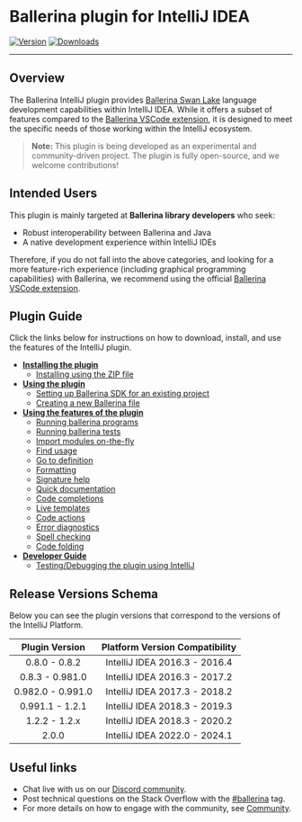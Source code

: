 
# Ballerina plugin for IntelliJ IDEA

[![Version](https://img.shields.io/jetbrains/plugin/v/9520-ballerina.svg)](https://plugins.jetbrains.com/plugin/9520-ballerina)
[![Downloads](https://img.shields.io/jetbrains/plugin/d/9520-ballerina.svg)](https://plugins.jetbrains.com/plugin/9520-ballerina)

---

## Overview
The Ballerina IntelliJ plugin provides [Ballerina Swan Lake](https://ballerina.io/) language development capabilities within IntelliJ IDEA. While it offers a subset of features compared to the [Ballerina VSCode extension](https://marketplace.visualstudio.com/items?itemName=WSO2.ballerina), it is designed to meet the specific needs of those working within the IntelliJ ecosystem.

> **Note:** This plugin is being developed as an experimental and community-driven project. The plugin is fully open-source, and we welcome contributions!

## Intended Users

This plugin is mainly targeted at **Ballerina library developers** who seek:
- Robust interoperability between Ballerina and Java
- A native development experience within IntelliJ IDEs

Therefore, if you do not fall into the above categories, and looking for a more feature-rich experience (including graphical programming capabilities) with Ballerina, we recommend using the official [Ballerina VSCode extension](https://ballerina.io/learn/vs-code-extension/).

## Plugin Guide

Click the links below for instructions on how to download, install, and use the features of the IntelliJ plugin.

- [**Installing the plugin**](getting-started/plugin-installation/README.md#installing-the-plugin)
    - [Installing using the ZIP file](getting-started/plugin-installation/README.md#installing-using-the-zip-file)
- [**Using the plugin**](getting-started/using-the-plugin/README.md#using-the-plugin)
    - [Setting up Ballerina SDK for an existing project](getting-started/using-the-plugin/setting-up-ballerina-sdk/README.md#setting-up-ballerina-sdk)
    - [Creating a new Ballerina file](getting-started/using-the-plugin/new-ballerina-project/README.md#create-new-ballerina-files)
- [**Using the features of the plugin**](getting-started/plugin-features/README.md#plugin-features)
  - [Running ballerina programs](getting-started/plugin-features/README.md#running-ballerina-programs)
  - [Running ballerina tests](getting-started/plugin-features/README.md#running-ballerina-tests)
  - [Import modules on-the-fly](getting-started/plugin-features/README.md#import-modules-on-the-fly)
  - [Find usage](getting-started/plugin-features/README.md#find-usage)
  - [Go to definition](getting-started/plugin-features/README.md#go-to-definition)
  - [Formatting](getting-started/plugin-features/README.md#formatting)
  - [Signature help](getting-started/plugin-features/README.md#signature-help)
  - [Quick documentation](getting-started/plugin-features/README.md#quick-documentation)
  - [Code completions](getting-started/plugin-features/README.md#code-completions)
  - [Live templates](getting-started/plugin-features/README.md#live-templates)
  - [Code actions](getting-started/plugin-features/README.md#code-actions)
  - [Error diagnostics](getting-started/plugin-features/README.md#error-diagnostics)
  - [Spell checking](getting-started/plugin-features/README.md#spell-checking)
  - [Code folding](getting-started/plugin-features/README.md#code-folding)
- [**Developer Guide**](getting-started/plugin-developer-guide/README.md#plugin-developer-guide)
    - [Testing/Debugging the plugin using IntelliJ](getting-started/plugin-developer-guide/README.md#testingdebugging-the-plugin-using-intellij-idea)

## Release Versions Schema

Below you can see the plugin versions that correspond to the versions of the IntelliJ Platform.

| **Plugin Version** | **Platform Version Compatibility** |
|:------------------:|:----------------------------------:|
|   0.8.0 - 0.8.2    |   IntelliJ IDEA 2016.3 - 2016.4    |
|  0.8.3 - 0.981.0   |   IntelliJ IDEA 2016.3 - 2017.2    |
| 0.982.0 - 0.991.0  |   IntelliJ IDEA 2017.3 - 2018.2    |
|  0.991.1 - 1.2.1   |   IntelliJ IDEA 2018.3 - 2019.3    |
|   1.2.2 - 1.2.x    |   IntelliJ IDEA 2018.3 - 2020.2    |
|       2.0.0        |   IntelliJ IDEA 2022.0 - 2024.1    |

## Useful links

* Chat live with us on our [Discord community](https://discord.com/invite/wAJYFbMrG2).
* Post technical questions on the Stack Overflow with the [#ballerina](https://stackoverflow.com/questions/tagged/ballerina) tag.
* For more details on how to engage with the community, see [Community](https://ballerina.io/community/).
